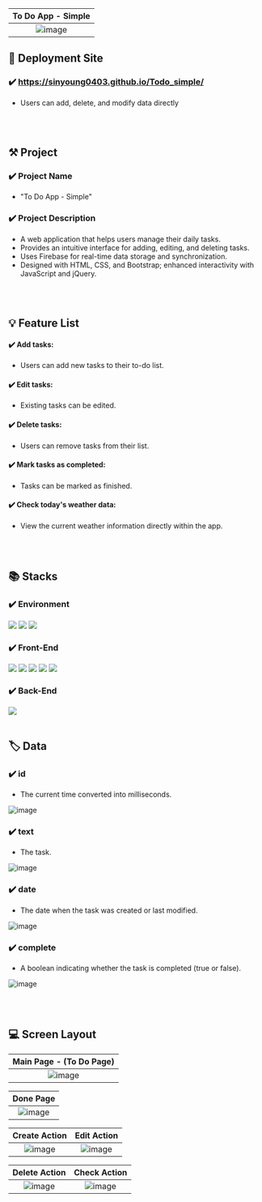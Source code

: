 | To Do App - Simple |
|:-------------:|
|  ![image](https://github.com/user-attachments/assets/8b6e8f01-5514-4c61-b53b-97932a207c04)  |


## 🎫 Deployment Site

### ✔️ https://sinyoung0403.github.io/Todo_simple/
- Users can add, delete, and modify data directly
<br>
<br>


## ⚒ Project

### ✔️ Project Name

- "To Do App - Simple"

### ✔️ Project Description

- A web application that helps users manage their daily tasks.
- Provides an intuitive interface for adding, editing, and deleting tasks.
- Uses Firebase for real-time data storage and synchronization.
- Designed with HTML, CSS, and Bootstrap; enhanced interactivity with JavaScript and jQuery.



<br>
<br>

## 💡 Feature List

#### ✔️ Add tasks:
- Users can add new tasks to their to-do list.

#### ✔️ Edit tasks:
- Existing tasks can be edited.

#### ✔️ Delete tasks:
- Users can remove tasks from their list.

#### ✔️ Mark tasks as completed:
- Tasks can be marked as finished.

#### ✔️ Check today's weather data: 
- View the current weather information directly within the app.

<br>
<br>

## 📚 Stacks

### ✔️ Environment 
<img src="https://img.shields.io/badge/visual Studio Code-3776AB?style=for-the-badge&logo=racket&logoColor=white"/> <img src="https://img.shields.io/badge/github-181717?style=for-the-badge&logo=github&logoColor=white"> <img src="https://img.shields.io/badge/git-F05032?style=for-the-badge&logo=git&logoColor=white">

### ✔️ Front-End
<img src="https://img.shields.io/badge/html5-E34F26?style=for-the-badge&logo=html5&logoColor=white"> <img src="https://img.shields.io/badge/css-1572B6?style=for-the-badge&logo=css3&logoColor=white"> <img src="https://img.shields.io/badge/bootstrap-7952B3?style=for-the-badge&logo=bootstrap&logoColor=white"> <img src="https://img.shields.io/badge/javascript-F7DF1E?style=for-the-badge&logo=javascript&logoColor=black"> <img src="https://img.shields.io/badge/jquery-0769AD?style=for-the-badge&logo=jquery&logoColor=white"> 

### ✔️ Back-End 
<img src="https://img.shields.io/badge/firebase-FFCA28?style=for-the-badge&logo=firebase&logoColor=white">

<br>
<br>

## 🏷️ Data

### ✔️ id

- The current time converted into milliseconds.

![image](https://github.com/user-attachments/assets/02b06fc1-e7ea-4908-a66c-3999ec8d9eb0)

  
### ✔️ text

- The task.

![image](https://github.com/user-attachments/assets/ca216986-c3a1-4b47-b79d-6cdad6034da6)


### ✔️ date

- The date when the task was created or last modified.

![image](https://github.com/user-attachments/assets/9bed8015-0a37-437a-aee4-6cd53329d18f)


### ✔️ complete

- A boolean indicating whether the task is completed (true or false).

![image](https://github.com/user-attachments/assets/f88c1556-93c2-4cc8-8881-d1f78df21b2e)


<br>
<br>

## 💻 Screen Layout
| Main Page - (To Do Page) |
|:-------------:|
| ![image](https://github.com/user-attachments/assets/1be070d8-f896-471c-a1db-79e6c373a726) |

| Done Page |
|:-------------:|
| ![image](https://github.com/user-attachments/assets/1e853d8d-da6b-4c9d-b997-b8387b36cb3c) |

| Create Action | Edit Action |
|:-------------:|:-------------:|
|![image](https://github.com/user-attachments/assets/7a6ef2c0-c649-44fd-b507-2164fd511128)|![image](https://github.com/user-attachments/assets/6dc4fcf7-43ec-4a8e-981d-caba47599735)|

| Delete Action | Check Action |
|:-------------:|:-------------:|
|![image](https://github.com/user-attachments/assets/3cf1dec1-449f-4c68-a625-ea88ced064e9)|![image](https://github.com/user-attachments/assets/ecb76f89-7292-4dbb-ab8f-265e31d282e8)|



<br>
<br>
